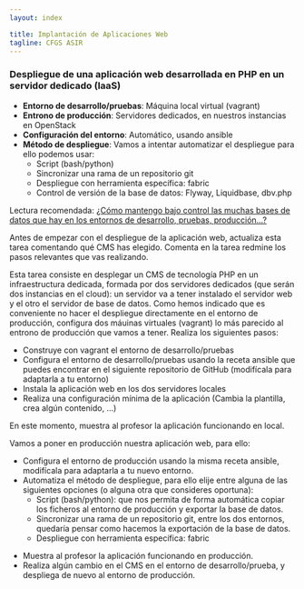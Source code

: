 ```yaml
---
layout: index

title: Implantación de Aplicaciones Web
tagline: CFGS ASIR
---
```


### Despliegue de una aplicación web desarrollada en PHP en un servidor dedicado (IaaS)

<div class='nota' markdown='1'>

* **Entorno de desarrollo/pruebas**: Máquina local virtual (vagrant)
* **Entrono de producción**: Servidores dedicados, en nuestros instancias en OpenStack
* **Configuración del entorno**: Automático, usando ansible
* **Método de despliegue**: Vamos a intentar automatizar el despliegue para ello podemos usar:
	* Script (bash/python)
	* Sincronizar una rama de un repositorio git
	* Despliegue con herramienta específica: fabric
	* Control de versión de la base de datos: Flyway,  Liquidbase, dbv.php
</div>
<div class='nota' markdown='1'>

Lectura recomendada: [¿Cómo mantengo bajo control las muchas bases de datos que hay en los entornos de desarrollo, pruebas, producción…?](http://www.javiergarzas.com/2014/07/migracion-bases-de-datos.html)

</div>


<div class='ejercicios' markdown='1'>
Antes de empezar con el despliegue de la aplicación web, actualiza esta tarea comentando qué CMS has elegido. Comenta en la tarea redmine los pasos relevantes que vas realizando.
</div>

Esta tarea consiste en desplegar un CMS de tecnología PHP en un infraestructura dedicada, formada por dos servidores dedicados (que serán dos instancias en el cloud): un servidor va a tener instalado el servidor web y el otro el servidor de base de datos. Como hemos indicado que es conveniente no hacer el despliegue directamente en el entorno de producción, configura dos máuinas virtuales (vagrant) lo más parecido al entrono de producción que vamos a tener. Realiza los siguientes pasos:

* Construye con vagrant el entorno de desarrollo/pruebas
* Configura el entorno de desarrollo/pruebas usando la receta ansible que puedes encontrar en el siguiente repositorio de GitHub (modifícala para adaptarla a tu entorno)
* Instala la aplicación web en los dos servidores locales
* Realiza una configuración mínima de la aplicación (Cambia la plantilla, crea algún contenido, ...)

<div class='ejercicios' markdown='1'>
En este momento, muestra al profesor la aplicación funcionando en local.
</div>

Vamos a poner en producción nuestra aplicación web, para ello:

* Configura el entorno de producción usando la misma receta ansible, modifícala para adaptarla a tu nuevo entorno.
* Automatiza el método de despliegue, para ello elije entre alguna de las siguientes opciones (o alguna otra que consideres oportuna):
	* Script (bash/python): que nos permita de forma automática copiar los ficheros al entorno de producción y exportar la base de datos.
	* Sincronizar una rama de un repositorio git, entre los dos entornos, quedaría pensar como hacemos la exportación de la base de datos.
	* Despliegue con herramienta específica: fabric


<div class='ejercicios' markdown='1'>

* Muestra al profesor la aplicación funcionando en producción.
* Realiza algún cambio en el CMS en el entorno de desarrollo/prueba, y despliega de nuevo al entorno de producción.
</div>